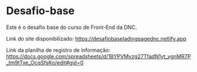 # Desafio-base
Este é o desafio base do curso de Front-End da DNC.

Link do site disponibilizado: https://desafiobaseladingpagednc.netlify.app

Link da planilha de registro de informação: https://docs.google.com/spreadsheets/d/1BYPVMvzg27TfadN1yt_vgnMR7P_tm9tTxe_OcqSfsKo/edit#gid=0
